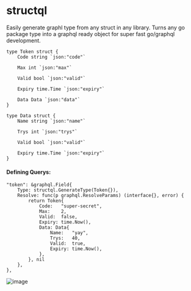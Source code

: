 # structql

Easily generate graphl type from any struct in any library. Turns any go package type into a graphql ready object for super fast go/graphql development.

	type Token struct {
		Code string `json:"code"`

		Max int `json:"max"`

		Valid bool `json:"valid"`

		Expiry time.Time `json:"expiry"`

		Data Data `json:"data"`
	}

	type Data struct {
		Name string `json:"name"`

		Trys int `json:"trys"`

		Valid bool `json:"valid"`

		Expiry time.Time `json:"expiry"`
	}

#### Defining Querys:
	"token": &graphql.Field{
		Type: structql.GenerateType(Token{}),
		Resolve: func(p graphql.ResolveParams) (interface{}, error) {
			return Token{
				Code:   "super-secret",
				Max:    2,
				Valid:  false,
				Expiry: time.Now(),
				Data: Data{
					Name:   "yay",
					Trys:   40,
					Valid:  true,
					Expiry: time.Now(),
				},
			}, nil
		},
	},


![image](https://user-images.githubusercontent.com/6259987/79978873-fe8ecc00-8476-11ea-8468-bdedeae39685.png)
